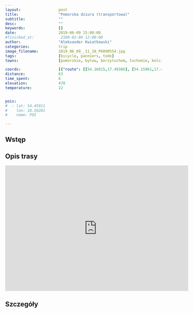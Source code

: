 ```yaml
---
layout:                 post
title:                  "Pomorska dziura (transportowa)"
subtitle:               ""
desc:                   ""
keywords:               []
date:                   2019-06-09 15:00:00
#finished_at:            2100-02-09 12:00:00
author:                 "Aleksander Kwiatkowski"
categories:             trip
image_filename:         2019_06_09__11_28_P6090554.jpg
tags:                   [bicycle, panniers, todo]
towns:                  [pomorskie, bytow, borzytuchom, tuchomie, kolczyglowy, miastko, trzebielino]

coords:                 [{"route": [[54.16815,17.49386], [54.15961,17.43086], [54.16584,17.41009], [54.13317,17.36357], [54.10882,17.32803], [54.12210,17.29439], [54.10902,17.22744], [54.07852,17.21336], [54.07811,17.20032], [54.11254,17.14676], [54.10399,17.12977], [54.08657,17.13577], [54.09040,17.06780], [54.07550,17.06797], [54.02904,17.00977], [54.00160,16.98076], [53.99696,16.96634]], "type": "bicycle"}]
distance:               63
time_spent:             6
elevation:              478
temperature:            22


pois:
#  - lat: 54.45911
#    lon: 18.56281
#    name: POI

---
```



## Wstęp

## Opis trasy

<iframe height='405' width='590' frameborder='0' allowtransparency='true' scrolling='no' src='https://www.strava.com/activities/2438224062/embed/e61533dd7b649cb6afa8076651421cd3f79e4787'></iframe>

## Szczegóły

